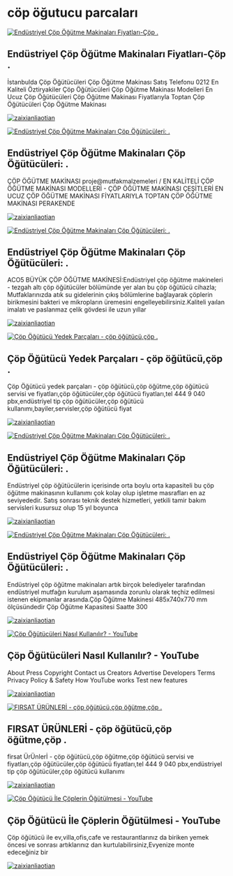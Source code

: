 # cöp öğutucu parcaları
<a href="https://mnn.zoosnet.net/LR/Chatpre.aspx?id=MNN94995150&p=https://topgrinding.com/" target="_blank">![Endüstriyel Çöp Öğütme Makinaları Fiyatları-Çöp .](https://github.com/technlg/images/blob/main/32.jpg)</a>
## Endüstriyel Çöp Öğütme Makinaları Fiyatları-Çöp .
İstanbulda Çöp Öğütücüleri Çöp Öğütme Makinası Satış Telefonu 0212 En Kaliteli Öztiryakiler Çöp Öğütücüleri Çöp Öğütme Makinası Modelleri En Ucuz Çöp Öğütücüleri Çöp Öğütme Makinası Fiyatlarıyla Toptan Çöp Öğütücüleri Çöp Öğütme Makinası 
<a href="https://mnn.zoosnet.net/LR/Chatpre.aspx?id=MNN94995150&p=https://topgrinding.com/" target="_blank"><img src="https://github.com/technlg/images/raw/main/chat11.jpg" alt="zaixianliaotian"/></a><a href="//whatsapp.shibangsoft.com/WhatsApp.php" ><img src="https://github.com/technlg/images/raw/main/chat11.png" alt=""></a>
<a href="https://mnn.zoosnet.net/LR/Chatpre.aspx?id=MNN94995150&p=https://topgrinding.com/" target="_blank">![Endüstriyel Çöp Öğütme Makinaları Çöp Öğütücüleri: .](https://github.com/technlg/images/blob/main/62.jpg)</a>
## Endüstriyel Çöp Öğütme Makinaları Çöp Öğütücüleri: .
ÇÖP ÖĞÜTME MAKİNASI proje@mutfakmalzemeleri / EN KALİTELİ ÇÖP ÖĞÜTME MAKİNASI MODELLERİ - ÇÖP ÖĞÜTME MAKİNASI ÇEŞİTLERİ EN UCUZ ÇÖP ÖĞÜTME MAKİNASI FİYATLARIYLA TOPTAN ÇÖP ÖĞÜTME MAKİNASI PERAKENDE 
<a href="https://mnn.zoosnet.net/LR/Chatpre.aspx?id=MNN94995150&p=https://topgrinding.com/" target="_blank"><img src="https://github.com/technlg/images/raw/main/chat11.jpg" alt="zaixianliaotian"/></a><a href="//whatsapp.shibangsoft.com/WhatsApp.php" ><img src="https://github.com/technlg/images/raw/main/chat11.png" alt=""></a>
<a href="https://mnn.zoosnet.net/LR/Chatpre.aspx?id=MNN94995150&p=https://topgrinding.com/" target="_blank">![Endüstriyel Çöp Öğütme Makinaları Çöp Öğütücüleri: .](https://github.com/technlg/images/blob/main/12.jpg)</a>
## Endüstriyel Çöp Öğütme Makinaları Çöp Öğütücüleri: .
ACO5 BÜYÜK ÇÖP ÖĞÜTME MAKİNESİ:Endüstriyel çöp öğütme makineleri - tezgah altı çöp öğütücüler bölümünde yer alan bu çöp öğütücü cihazla; Mutfaklarınızda atık su gidelerinin çıkış bölümlerine bağlayarak çöplerin birikmesini bakteri ve mikropların üremesini engelleyebilirsiniz.Kaliteli yaılan imalatı ve paslanmaz çelik gövdesi ile uzun yıllar 
<a href="https://mnn.zoosnet.net/LR/Chatpre.aspx?id=MNN94995150&p=https://topgrinding.com/" target="_blank"><img src="https://github.com/technlg/images/raw/main/chat11.jpg" alt="zaixianliaotian"/></a><a href="//whatsapp.shibangsoft.com/WhatsApp.php" ><img src="https://github.com/technlg/images/raw/main/chat11.png" alt=""></a>
<a href="https://mnn.zoosnet.net/LR/Chatpre.aspx?id=MNN94995150&p=https://topgrinding.com/" target="_blank">![Çöp Öğütücü Yedek Parçaları - çöp öğütücü,çöp .](https://github.com/technlg/images/blob/main/28.jpg)</a>
## Çöp Öğütücü Yedek Parçaları - çöp öğütücü,çöp .
Çöp Öğütücü yedek parçaları - çöp öğütücü,çöp öğütme,çöp öğütücü servisi ve fiyatları,çöp öğütücüler,çöp öğütücü fiyatları,tel 444 9 040 pbx,endüstriyel tip çöp öğütücüler,çöp öğütücü kullanımı,bayiler,servisler,çöp öğütücü fiyat
<a href="https://mnn.zoosnet.net/LR/Chatpre.aspx?id=MNN94995150&p=https://topgrinding.com/" target="_blank"><img src="https://github.com/technlg/images/raw/main/chat11.jpg" alt="zaixianliaotian"/></a><a href="//whatsapp.shibangsoft.com/WhatsApp.php" ><img src="https://github.com/technlg/images/raw/main/chat11.png" alt=""></a>
<a href="https://mnn.zoosnet.net/LR/Chatpre.aspx?id=MNN94995150&p=https://topgrinding.com/" target="_blank">![Endüstriyel Çöp Öğütme Makinaları Çöp Öğütücüleri: .](https://github.com/technlg/images/blob/main/28.jpg)</a>
## Endüstriyel Çöp Öğütme Makinaları Çöp Öğütücüleri: .
Endüstriyel çöp öğütücülerin içerisinde orta boylu orta kapasiteli bu çöp öğütme makinasının kullanımı çok kolay olup işletme masrafları en az seviyededir. Satış sonrası teknik destek hizmetleri, yetkili tamir bakım servisleri kusursuz olup 15 yıl boyunca
<a href="https://mnn.zoosnet.net/LR/Chatpre.aspx?id=MNN94995150&p=https://topgrinding.com/" target="_blank"><img src="https://github.com/technlg/images/raw/main/chat11.jpg" alt="zaixianliaotian"/></a><a href="//whatsapp.shibangsoft.com/WhatsApp.php" ><img src="https://github.com/technlg/images/raw/main/chat11.png" alt=""></a>
<a href="https://mnn.zoosnet.net/LR/Chatpre.aspx?id=MNN94995150&p=https://topgrinding.com/" target="_blank">![Endüstriyel Çöp Öğütme Makinaları Çöp Öğütücüleri: .](https://github.com/technlg/images/blob/main/23.jpg)</a>
## Endüstriyel Çöp Öğütme Makinaları Çöp Öğütücüleri: .
Endüstriyel çöp öğütme makinaları artık birçok belediyeler tarafından endüstriyel mutfağın kurulum aşamasında zorunlu olarak teçhiz edilmesi istenen ekipmanlar arasında.Çöp Öğütme Makinesi 485x740x770 mm ölçüsündedir Çöp Öğütme Kapasitesi Saatte 300
<a href="https://mnn.zoosnet.net/LR/Chatpre.aspx?id=MNN94995150&p=https://topgrinding.com/" target="_blank"><img src="https://github.com/technlg/images/raw/main/chat11.jpg" alt="zaixianliaotian"/></a><a href="//whatsapp.shibangsoft.com/WhatsApp.php" ><img src="https://github.com/technlg/images/raw/main/chat11.png" alt=""></a>
<a href="https://mnn.zoosnet.net/LR/Chatpre.aspx?id=MNN94995150&p=https://topgrinding.com/" target="_blank">![Çöp Öğütücüleri Nasıl Kullanılır? - YouTube](https://github.com/technlg/images/blob/main/5.jpg)</a>
## Çöp Öğütücüleri Nasıl Kullanılır? - YouTube
About Press Copyright Contact us Creators Advertise Developers Terms Privacy Policy & Safety How YouTube works Test new features
<a href="https://mnn.zoosnet.net/LR/Chatpre.aspx?id=MNN94995150&p=https://topgrinding.com/" target="_blank"><img src="https://github.com/technlg/images/raw/main/chat11.jpg" alt="zaixianliaotian"/></a><a href="//whatsapp.shibangsoft.com/WhatsApp.php" ><img src="https://github.com/technlg/images/raw/main/chat11.png" alt=""></a>
<a href="https://mnn.zoosnet.net/LR/Chatpre.aspx?id=MNN94995150&p=https://topgrinding.com/" target="_blank">![FIRSAT ÜRÜNLERİ - çöp öğütücü,çöp öğütme,çöp .](https://github.com/technlg/images/blob/main/40.jpg)</a>
## FIRSAT ÜRÜNLERİ - çöp öğütücü,çöp öğütme,çöp .
firsat ÜrÜnlerİ - çöp öğütücü,çöp öğütme,çöp öğütücü servisi ve fiyatları,çöp öğütücüler,çöp öğütücü fiyatları,tel 444 9 040 pbx,endüstriyel tip çöp öğütücüler,çöp öğütücü kullanımı
<a href="https://mnn.zoosnet.net/LR/Chatpre.aspx?id=MNN94995150&p=https://topgrinding.com/" target="_blank"><img src="https://github.com/technlg/images/raw/main/chat11.jpg" alt="zaixianliaotian"/></a><a href="//whatsapp.shibangsoft.com/WhatsApp.php" ><img src="https://github.com/technlg/images/raw/main/chat11.png" alt=""></a>
<a href="https://mnn.zoosnet.net/LR/Chatpre.aspx?id=MNN94995150&p=https://topgrinding.com/" target="_blank">![Çöp Öğütücü İle Çöplerin Öğütülmesi - YouTube](https://github.com/technlg/images/blob/main/5.jpg)</a>
## Çöp Öğütücü İle Çöplerin Öğütülmesi - YouTube
Çöp öğütücü ile ev,villa,ofis,cafe ve restaurantlarınız da biriken yemek öncesi ve sonrası artıklarınız dan kurtulabilirsiniz,Evyenize monte edeceğiniz bir 
<a href="https://mnn.zoosnet.net/LR/Chatpre.aspx?id=MNN94995150&p=https://topgrinding.com/" target="_blank"><img src="https://github.com/technlg/images/raw/main/chat11.jpg" alt="zaixianliaotian"/></a><a href="//whatsapp.shibangsoft.com/WhatsApp.php" ><img src="https://github.com/technlg/images/raw/main/chat11.png" alt=""></a>
